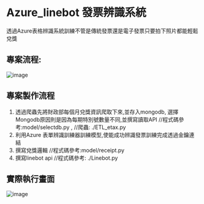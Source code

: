 # Azure_linebot 發票辨識系統  
透過Azure表格辨識系統訓練不管是傳統發票還是電子發票只要拍下照片都能輕鬆兌獎  
## 專案流程:  
![image](https://user-images.githubusercontent.com/58453878/131366269-06585144-eae6-4690-abb0-0570642cc62a.png)

## 專案製作流程
1. 透過爬蟲先將財政部每個月兌獎資訊爬取下來,並存入mongodb,
選擇Mongodb原因則是因為每期特別號數量不同,並撰寫讀取API  //程式碼參考:model/selectdb.py , //爬蟲: ./ETL_etax.py
2. 利用Azure 表單辨識訓練器訓練模型,使能成功辨識發票訓練完成透過金鑰連結
3. 撰寫兌獎邏輯 //程式碼參考:model/receipt.py
4. 撰寫linebot api //程式碼參考: ./Linebot.py

## 實際執行畫面
![image](https://user-images.githubusercontent.com/58453878/131368389-5aff464d-af4f-4d53-bbf8-ee94ac45b32f.png)
